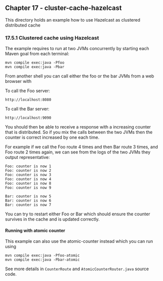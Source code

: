 Chapter 17 - cluster-cache-hazelcast
------------------------------------

This directory holds an example how to use Hazelcast as clustered distributed cache

### 17.5.1 Clustered cache using Hazelcast

The example requires to run at two JVMs concurrently by starting each Maven goal from each terminal:

    mvn compile exec:java -Pfoo
    mvn compile exec:java -Pbar

From another shell you can call either the foo or the bar JVMs from a web browser with

To call the Foo server:

    http://localhost:8080   

To call the Bar server:

    http://localhost:9090

You should then be able to receive a response with a increasing counter that is distributed. So if you
mix the calls between the two JVMs then the counter is correct increased by one each time.

For example if we call the Foo route 4 times and then Bar route 3 times, and Foo route 2 times again, 
we can see from the logs of the two JVMs they output representative:

```
Foo: counter is now 1
Foo: counter is now 2
Foo: counter is now 3
Foo: counter is now 4
Foo: counter is now 8
Foo: counter is now 9

Bar: counter is now 5
Bar: counter is now 6
Bar: counter is now 7
```

You can try to restart either Foo or Bar which should ensure the counter survives in the cache and is updated correctly.

#### Running with atomic counter

This example can also use the atomic-counter instead which you can run using

    mvn compile exec:java -Pfoo-atomic
    mvn compile exec:java -Pbar-atomic

See more details in `CounterRoute` and `AtomicCounterRouter.java` source code.